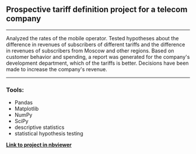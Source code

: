 ## Prospective tariff definition project for a telecom company
_________________
Analyzed the rates of the mobile operator.  Tested hypotheses about the difference in revenues of subscribers of different tariffs and the difference in revenues of subscribers from Moscow and other regions. Based on customer behavior and spending, a report was generated for the company's development department, which of the tariffs is better. Decisions have been made to increase the company's revenue. 
____________________
### Tools:
- Pandas
- Matplotlib
- NumPy
- SciPy
- descriptive statistics
- statistical hypothesis testing

[**Link to project in nbviewer**](https://nbviewer.jupyter.org/github.com/konicaRu/eng_i_am_data_analyst/blob/master/3_project_statistical_analysis_data/3_eng_project_telecom_tariff.ipynb)
